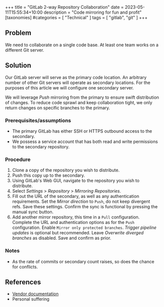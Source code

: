 +++
title = "GitLab 2-way Repository Collaboration"
date = 2023-05-11T15:55:34+10:00
description = "Code mirroring for fun and profit"
[taxonomies]
#categories = [ "Technical" ]
tags = [ "gitlab", "git" ]
+++

## Problem

We need to collaborate on a single code base.
At least one team works on a different Git server.

## Solution

Our GitLab server will serve as the primary code location.
An arbitrary number of other Git servers will operate as secondary locations.
For the purposes of this article we will configure one secondary server.

We will leverage _Push_ mirroring from the primary to ensure swift distribution of changes.
To reduce code sprawl and keep collaboration tight, we only return changes on specific branches to the primary.

### Prerequisites/assumptions

- The primary GitLab has either SSH or HTTPS outbound access to the secondary.
- We possess a service account that has both read and write permissions to the secondary repository.

### Procedure

1. Clone a copy of the repository you wish to distribute.
1. Push this copy up to the secondary.
1. Using GitLab's Web GUI, navigate to the repository you wish to distribute.
1. Select _Settings_ > _Repository_ > _Mirroring Repositories_.
1. Fill out the URL of the secondary, as well as any authentication requirements.
   Set the _Mirror direction_ to `Push`, do not keep divergent refs.
   Save these settings.
   Confirm the sync is functional by pressing the manual sync button.
1. Add another mirror repository, this time in a `Pull` configuration.
   Complete the URL and authentication options as for the `Push` configuration.
   Enable `Mirror only protected branches`.
   _Trigger pipeline updates_ is optional but recommended.
   Leave _Overwrite diverged branches_ as disabled.
   Save and confirm as prior.

### Notes

- As the rate of commits or secondary count raises, so does the chance for conflicts.

## References

- [Vendor documentation](https://docs.gitlab.com/ee/user/project/repository/mirror/)
- Personal suffering
